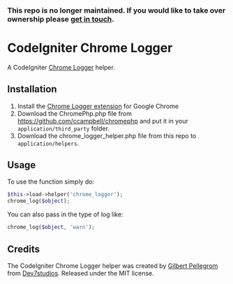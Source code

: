 ### This repo is no longer maintained. If you would like to take over ownership please [get in touch](mailto:&#103;&#105;&#108;&#098;&#101;&#114;&#116;&#064;&#112;&#101;&#108;&#108;&#101;&#103;&#114;&#111;&#109;&#046;&#109;&#101;).

CodeIgniter Chrome Logger
=========================

A CodeIgniter [Chrome Logger](http://craig.is/writing/chrome-logger) helper.

Installation
------------

1. Install the [Chrome Logger extension](https://chrome.google.com/webstore/detail/chromephp/noaneddfkdjfnfdakjjmocngnfkfehhd) for Google Chrome
2. Download the ChromePhp.php file from https://github.com/ccampbell/chromephp and put it in your `application/third_party` folder.
3. Download the chrome_logger_helper.php file from this repo to `application/helpers`.

Usage
-----

To use the function simply do:

```php
$this->load->helper('chrome_logger');
chrome_log($object);
```

You can also pass in the type of log like:

```php
chrome_log($object, 'warn');
```

Credits
-------

The CodeIgniter Chrome Logger helper was created by [Gilbert Pellegrom](http://gilbert.pellegrom.me) from [Dev7studios](http://dev7studios.com). Released under the MIT license.
